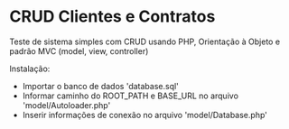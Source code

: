 CRUD Clientes e Contratos
====================

Teste de sistema simples com CRUD usando PHP, Orientação à Objeto e padrão MVC (model, view, controller)

Instalação:
* Importar o banco de dados 'database.sql'
* Informar caminho do ROOT_PATH e BASE_URL no arquivo 'model/Autoloader.php'
* Inserir informações de conexão no arquivo 'model/Database.php'